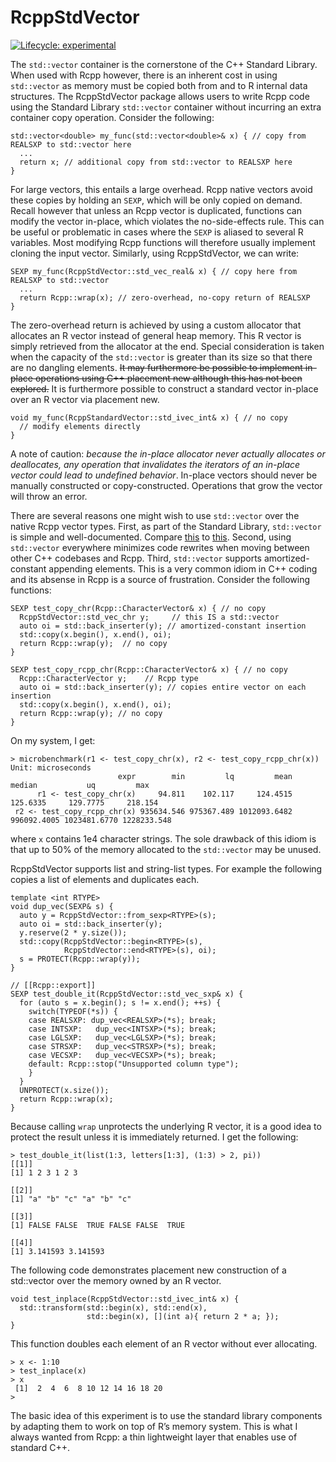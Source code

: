 
<!-- README.md is generated from README.Rmd. Please edit that file -->

# RcppStdVector

<!-- badges: start -->

[![Lifecycle:
experimental](https://img.shields.io/badge/lifecycle-experimental-orange.svg)](https://www.tidyverse.org/lifecycle/#experimental)
<!-- badges: end -->

The `std::vector` container is the cornerstone of the C++ Standard
Library. When used with Rcpp however, there is an inherent cost in using
`std::vector` as memory must be copied both from and to R internal data
structures. The RcppStdVector package allows users to write Rcpp code
using the Standard Library `std::vector` container without incurring an
extra container copy operation. Consider the
    following:

    std::vector<double> my_func(std::vector<double>& x) { // copy from REALSXP to std::vector here
      ...
      return x; // additional copy from std::vector to REALSXP here
    }

For large vectors, this entails a large overhead. Rcpp native vectors
avoid these copies by holding an `SEXP`, which will be only copied on
demand. Recall however that unless an Rcpp vector is duplicated,
functions can modify the vector in-place, which violates the
no-side-effects rule. This can be useful or problematic in cases where
the `SEXP` is aliased to several R variables. Most modifying Rcpp
functions will therefore usually implement cloning the input vector.
Similarly, using RcppStdVector, we can
    write:

    SEXP my_func(RcppStdVector::std_vec_real& x) { // copy here from REALSXP to std::vector
      ...
      return Rcpp::wrap(x); // zero-overhead, no-copy return of REALSXP
    }

The zero-overhead return is achieved by using a custom allocator that
allocates an R vector instead of general heap memory. This R vector is
simply retrieved from the allocator at the end. Special consideration is
taken when the capacity of the `std::vector` is greater than its size so
that there are no dangling elements. ~~It may furthermore be possible to
implement in-place operations using C++ placement new although this has
not been explored.~~ It is furthermore possible to construct a standard
vector in-place over an R vector via placement new.

    void my_func(RcppStandardVector::std_ivec_int& x) { // no copy
      // modify elements directly
    }

A note of caution: *because the in-place allocator never actually
allocates or deallocates, any operation that invalidates the iterators
of an in-place vector could lead to undefined behavior*. In-place
vectors should never be manually constructed or copy-constructed.
Operations that grow the vector will throw an error.

There are several reasons one might wish to use `std::vector` over the
native Rcpp vector types. First, as part of the Standard Library,
`std::vector` is simple and well-documented. Compare
[this](https://en.cppreference.com/w/cpp/container/vector) to
[this](http://dirk.eddelbuettel.com/code/rcpp/html/classRcpp_1_1Vector.html).
Second, using `std::vector` everywhere minimizes code rewrites when
moving between other C++ codebases and Rcpp. Third, `std::vector`
supports amortized-constant appending elements. This is a very common
idiom in C++ coding and its absense in Rcpp is a source of frustration.
Consider the following functions:

    SEXP test_copy_chr(Rcpp::CharacterVector& x) { // no copy
      RcppStdVector::std_vec_chr y;     // this IS a std::vector
      auto oi = std::back_inserter(y); // amortized-constant insertion
      std::copy(x.begin(), x.end(), oi);
      return Rcpp::wrap(y);  // no copy
    }
    
    SEXP test_copy_rcpp_chr(Rcpp::CharacterVector& x) { // no copy
      Rcpp::CharacterVector y;    // Rcpp type
      auto oi = std::back_inserter(y); // copies entire vector on each insertion
      std::copy(x.begin(), x.end(), oi);
      return Rcpp::wrap(y); // no copy
    }

On my system, I
    get:

    > microbenchmark(r1 <- test_copy_chr(x), r2 <- test_copy_rcpp_chr(x))
    Unit: microseconds
                            expr        min         lq         mean      median           uq         max
          r1 <- test_copy_chr(x)     94.811    102.117     124.4515    125.6335     129.7775     218.154
     r2 <- test_copy_rcpp_chr(x) 935634.546 975367.489 1012093.6482 996092.4005 1023481.6770 1228233.548

where `x` contains 1e4 character strings. The sole drawback of this
idiom is that up to 50% of the memory allocated to the `std::vector` may
be unused.

RcppStdVector supports list and string-list types. For example the
following copies a list of elements and duplicates each.

    template <int RTYPE>
    void dup_vec(SEXP& s) {
      auto y = RcppStdVector::from_sexp<RTYPE>(s);
      auto oi = std::back_inserter(y);
      y.reserve(2 * y.size());
      std::copy(RcppStdVector::begin<RTYPE>(s),
                RcppStdVector::end<RTYPE>(s), oi);
      s = PROTECT(Rcpp::wrap(y));
    }
    
    // [[Rcpp::export]]
    SEXP test_double_it(RcppStdVector::std_vec_sxp& x) {
      for (auto s = x.begin(); s != x.end(); ++s) {
        switch(TYPEOF(*s)) {
        case REALSXP: dup_vec<REALSXP>(*s); break;
        case INTSXP:   dup_vec<INTSXP>(*s); break;
        case LGLSXP:   dup_vec<LGLSXP>(*s); break;
        case STRSXP:   dup_vec<STRSXP>(*s); break;
        case VECSXP:   dup_vec<VECSXP>(*s); break;
        default: Rcpp::stop("Unsupported column type");
        }
      }
      UNPROTECT(x.size());
      return Rcpp::wrap(x);
    }

Because calling `wrap` unprotects the underlying R vector, it is a good
idea to protect the result unless it is immediately returned. I get the
following:

    > test_double_it(list(1:3, letters[1:3], (1:3) > 2, pi))
    [[1]]
    [1] 1 2 3 1 2 3
    
    [[2]]
    [1] "a" "b" "c" "a" "b" "c"
    
    [[3]]
    [1] FALSE FALSE  TRUE FALSE FALSE  TRUE
    
    [[4]]
    [1] 3.141593 3.141593

The following code demonstrates placement new construction of a
std::vector over the memory owned by an R vector.

    void test_inplace(RcppStdVector::std_ivec_int& x) {
      std::transform(std::begin(x), std::end(x),
                     std::begin(x), [](int a){ return 2 * a; });
    }

This function doubles each element of an R vector without ever
allocating.

    > x <- 1:10
    > test_inplace(x)
    > x
     [1]  2  4  6  8 10 12 14 16 18 20
    > 

The basic idea of this experiment is to use the standard library
components by adapting them to work on top of R’s memory system. This is
what I always wanted from Rcpp: a thin lightweight layer that enables
use of standard C++.
